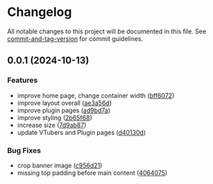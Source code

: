 # Changelog

All notable changes to this project will be documented in this file. See [commit-and-tag-version](https://github.com/absolute-version/commit-and-tag-version) for commit guidelines.

## 0.0.1 (2024-10-13)


### Features

* improve home page, change container width ([bff6072](https://github.com/Painatalman/jeremy-site/commit/bff6072daf1a644516af65798b0d108783a2d7b3))
* improve layout overall ([ae3a56d](https://github.com/Painatalman/jeremy-site/commit/ae3a56defe21387ee9a0a7bfc266b090a6f45d62))
* improve plugin pages ([ad9bd7a](https://github.com/Painatalman/jeremy-site/commit/ad9bd7a18d615a4ec77d389a47624b0e68fe9f03))
* improve styling ([2b65f68](https://github.com/Painatalman/jeremy-site/commit/2b65f682b2fd2d3f84165c4bdf89d04321147e9d))
* increase size ([7d9ab87](https://github.com/Painatalman/jeremy-site/commit/7d9ab8733d4ce3041ee96182c6c71b2b0f3eb4ce))
* update VTubers and Plugin pages ([d40130d](https://github.com/Painatalman/jeremy-site/commit/d40130dac820b84f6d15834f9f7d075bd5793a36))


### Bug Fixes

* crop banner image ([c956d21](https://github.com/Painatalman/jeremy-site/commit/c956d21013d13a90db75ecaaec33087c2965e333))
* missing top padding before main content ([4064075](https://github.com/Painatalman/jeremy-site/commit/40640750e4d200e77264b9df69d2c526668fcec1))
